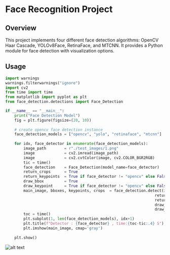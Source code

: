 # Face Recognition Project

## Overview
This project implements four different face detection algorithms: OpenCV Haar Cascade, YOLOv8Face, RetinaFace, and MTCNN. It provides a Python module for face detection with visualization options.

## Usage

```python
import warnings
warnings.filterwarnings("ignore")
import cv2
from time import time 
from matplotlib import pyplot as plt
from face_detection.detections import Face_Detection

if __name__ == "__main__":
    print("Face Detection Model")
    fig = plt.figure(figsize=(20, 10))
    
    # create opencv face detection instance
    face_detection_models = ["opencv", "yolo", "retinaface", "mtcnn"]
    
    for idx, face_detector in enumerate(face_detection_models):
        image_path        = r"./test_images/1.png"
        image             = cv2.imread(image_path)
        image             = cv2.cvtColor(image, cv2.COLOR_BGR2RGB)
        tic = time()
        face_detection    = Face_Detection(model_name=face_detector)
        return_crops      = True
        return_keypoints  = True if face_detector != "opencv" else False
        draw_bbox         = True
        draw_keypoint     = True if face_detector != "opencv" else False 
        main_image, bboxes, keypoints, crops  = face_detection.detect(image=image,
                                                                  return_crops=return_crops,
                                                                  return_keypoints=return_keypoints,
                                                                  draw_bbox=draw_bbox,
                                                                  draw_keypoint=draw_keypoint)
        toc = time()
        plt.subplot(1, len(face_detection_models), idx+1)
        plt.title(f"Detector : {face_detector} , time:{toc-tic:.4} S")
        plt.imshow(main_image, cmap='gray')
    
    plt.show()
```

![alt text]([http://url/to/img.png](https://github.com/Ali-Fayzi/face-recognition/blob/master/face_detections_models.png?raw=true)https://github.com/Ali-Fayzi/face-recognition/blob/master/face_detections_models.png)

